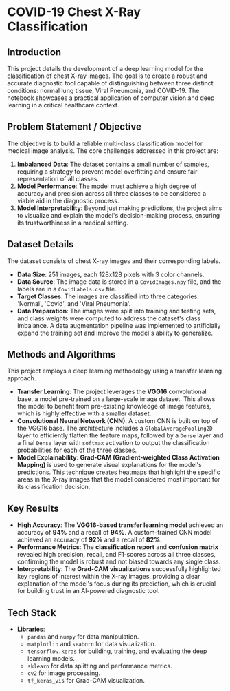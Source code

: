 # COVID-19 Chest X-Ray Classification

## Introduction
This project details the development of a deep learning model for the classification of chest X-ray images. The goal is to create a robust and accurate diagnostic tool capable of distinguishing between three distinct conditions: normal lung tissue, Viral Pneumonia, and COVID-19. The notebook showcases a practical application of computer vision and deep learning in a critical healthcare context.

## Problem Statement / Objective
The objective is to build a reliable multi-class classification model for medical image analysis. The core challenges addressed in this project are:
1.  **Imbalanced Data**: The dataset contains a small number of samples, requiring a strategy to prevent model overfitting and ensure fair representation of all classes.
2.  **Model Performance**: The model must achieve a high degree of accuracy and precision across all three classes to be considered a viable aid in the diagnostic process.
3.  **Model Interpretability**: Beyond just making predictions, the project aims to visualize and explain the model's decision-making process, ensuring its trustworthiness in a medical setting.

## Dataset Details
The dataset consists of chest X-ray images and their corresponding labels.
* **Data Size**: 251 images, each 128x128 pixels with 3 color channels.
* **Data Source**: The image data is stored in a `CovidImages.npy` file, and the labels are in a `CovidLabels.csv` file.
* **Target Classes**: The images are classified into three categories: 'Normal', 'Covid', and 'Viral Pneumonia'.
* **Data Preparation**: The images were split into training and testing sets, and class weights were computed to address the dataset's class imbalance. A data augmentation pipeline was implemented to artificially expand the training set and improve the model's ability to generalize.


## Methods and Algorithms
This project employs a deep learning methodology using a transfer learning approach.
* **Transfer Learning**: The project leverages the **VGG16** convolutional base, a model pre-trained on a large-scale image dataset. This allows the model to benefit from pre-existing knowledge of image features, which is highly effective with a smaller dataset.
* **Convolutional Neural Network (CNN)**: A custom CNN is built on top of the VGG16 base. The architecture includes a `GlobalAveragePooling2D` layer to efficiently flatten the feature maps, followed by a `Dense` layer and a final `Dense` layer with `softmax` activation to output the classification probabilities for each of the three classes.
* **Model Explainability**: **Grad-CAM (Gradient-weighted Class Activation Mapping)** is used to generate visual explanations for the model's predictions. This technique creates heatmaps that highlight the specific areas in the X-ray images that the model considered most important for its classification decision.

## Key Results
* **High Accuracy**: The **VGG16-based transfer learning model** achieved an accuracy of **94%** and a recall of **94%**. A custom-trained CNN model achieved an accuracy of **92%** and a recall of **82%**.
* **Performance Metrics**: The **classification report** and **confusion matrix** revealed high precision, recall, and F1-scores across all three classes, confirming the model is robust and not biased towards any single class.
* **Interpretability**: The **Grad-CAM visualizations** successfully highlighted key regions of interest within the X-ray images, providing a clear explanation of the model's focus during its prediction, which is crucial for building trust in an AI-powered diagnostic tool.


## Tech Stack
* **Libraries**:
    * `pandas` and `numpy` for data manipulation.
    * `matplotlib` and `seaborn` for data visualization.
    * `tensorflow.keras` for building, training, and evaluating the deep learning models.
    * `sklearn` for data splitting and performance metrics.
    * `cv2` for image processing.
    * `tf_keras_vis` for Grad-CAM visualization.